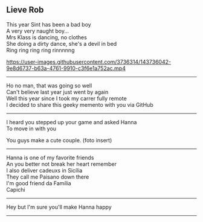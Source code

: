 ## Lieve Rob

This year Sint has been a bad boy <br/>
A very very naught boy... <br/>
Mrs Klass is dancing, no clothes<br/>
She doing a dirty dance, she's a devil in bed <br/>
Ring ring ring ring rinnnnng <br/>

https://user-images.githubusercontent.com/3736314/143736042-9e8d6737-b63a-4761-9910-c3f6e1a752ac.mp4

<hr/>
Ho no man, that was going so well <br/>
Can't believe last year just went by again <br/>
Well this year since I took my carrer fully remote <br/>
I decided to share this  geeky memento with you via GitHub <br/>

<hr/>
I heard you stepped up your game and asked Hanna <br/>
To move in with you <br/>

You guys make a cute couple.
(foto insert)


<hr/>
Hanna is one of my favorite friends<br/>
An you better not break her heart remember<br/>
I also deliver cadeuxs in Sicília <br/>
They call me Paisano down there <br/>
I'm good friend da Família<br/>
Capichi <br/>

<hr/>



Hey but I'm sure you'll make Hanna happy <br/>

<hr/>



<!-- Moving in with Hanna

Mention the barbecue

Visit to his house

Artur men crush


 -->
